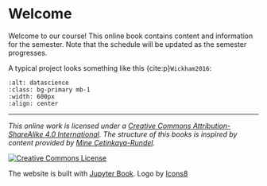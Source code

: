 # Welcome

Welcome to our course! This online book contains content and information for the semester. Note that the schedule will be updated as the semester progresses.


A typical project looks something like this {cite:p}`Wickham2016`: 

```{image} ../_static/img/data-science.png
:alt: datascience
:class: bg-primary mb-1
:width: 600px
:align: center
```


---

*This online work is licensed under a <a rel="license" href="https://creativecommons.org/licenses/by-sa/4.0/">Creative Commons Attribution-ShareAlike 4.0 International</a>. The structure of this books is inspired by content provided by [Mine Çetinkaya-Rundel](https://mine-cr.com/).*


<a rel="license" href="https://creativecommons.org/licenses/by-sa/4.0/"><img src="https://licensebuttons.net/l/by-sa/4.0/88x31.png" alt="Creative Commons License" style="border-width:0"/></a><br />


The website is built with [Jupyter Book](https://jupyterbook.org/intro.html). <a target="_blank" href="https://icons8.de/icon/aL7NtSh6zELd/streudiagramm"> </a> Logo by <a target="_blank" href="https://icons8.de">Icons8</a>